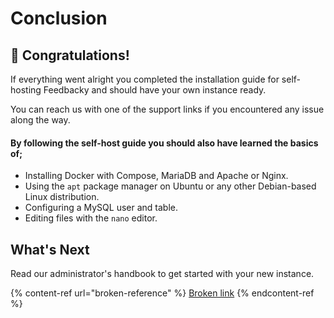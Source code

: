 # Conclusion

## 🎉  Congratulations!

If everything went alright you completed the installation guide for self-hosting Feedbacky and should have your own instance ready.

You can reach us with one of the support links if you encountered any issue along the way.

#### By following the self-host guide you should also have learned the basics of;

* Installing Docker with Compose, MariaDB and Apache or Nginx.
* Using the `apt` package manager on Ubuntu or any other Debian-based Linux distribution.
* Configuring a MySQL user and table.
* Editing files with the `nano` editor.

## What's Next

Read our administrator's handbook to get started with your new instance.&#x20;

{% content-ref url="broken-reference" %}
[Broken link](broken-reference)
{% endcontent-ref %}
